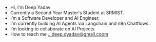 -  Hi, I’m Deep Yadav
-  Currently a Second Year Master's Student at SRMIST.
-  I’m a Software Developer and AI Engineer.
-  I’m currently building AI Agents via Langchain and n8n Chatflows..
-  I’m looking to collaborate on AI Projects
-  How to reach me ...deep.dyadav@gmail.coom

<!---
deep1522/deep1522 is a ✨ special ✨ repository because its `README.md` (this file) appears on your GitHub profile.
You can click the Preview link to take a look at your changes.
--->
